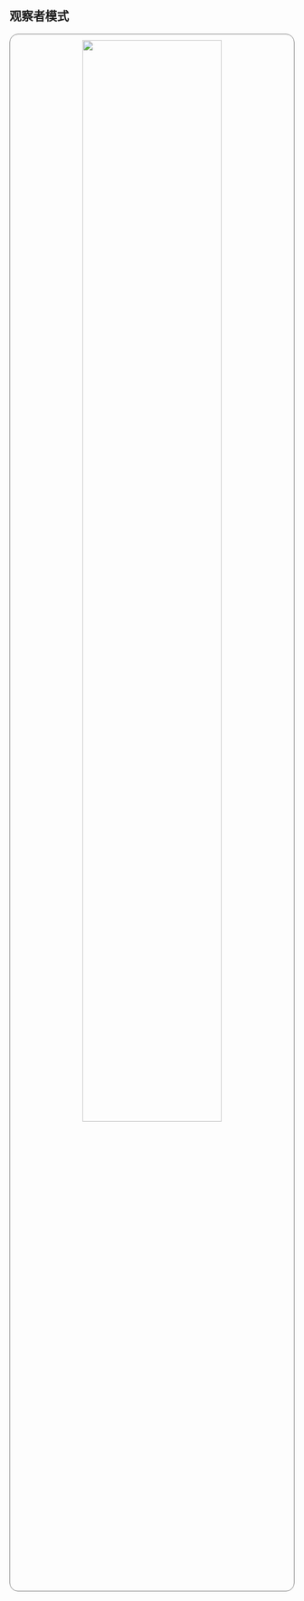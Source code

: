 ## 观察者模式


<div style="text-align:center;border:0.1px solid gray;border-radius:15px"><img style="width:70%;border-radius:15px;padding:10px" src="https://files.catbox.moe/g9hdrs.png"> </div>

